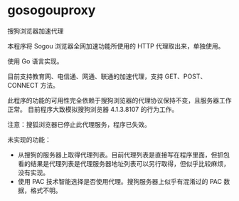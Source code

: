 # gosogouproxy
搜狗浏览器加速代理

本程序将 Sogou 浏览器全网加速功能所使用的 HTTP 代理取出来，单独使用。

使用 Go 语言实现。

目前支持教育网、电信通、网通、联通的加速代理，支持 GET、POST、CONNECT 方法。

此程序的功能的可用性完全依赖于搜狗浏览器的代理协议保持不变，且服务器工作正常。 目前程序大致模拟搜狗浏览器 4.1.3.8107 的行为工作。

注意：搜狐浏览器已停止此代理服务，程序已失效。

未实现的功能：
* 从搜狗的服务器上取得代理列表。目前代理列表是直接写在程序里面，但抓包看的结果是代理列表是代理服务器地址列表可以另行取得，但似乎比较麻烦，没有实现。
* 使用 PAC 技术智能选择是否使用代理。搜狗服务器上似乎有混淆过的 PAC 数据，格式不明。 
